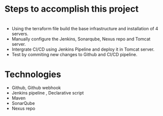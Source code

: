 # Steps to accomplish this project
#
- Using the terraform file build the base infrastructure and installation of 4 servers.
- Manually configure the Jenkins, Sonarqube, Nexus repo and Tomcat server.
- Intergrate CI/CD using Jenkins Pipeline and deploy it in Tomcat server.
- Test by commiting new changes to Github and CI/CD pipeline.

# Technologies 
- Github, Github webhook
- Jenkins pipeline , Declarative script
- Maven
- SonarQube
- Nexus repo
